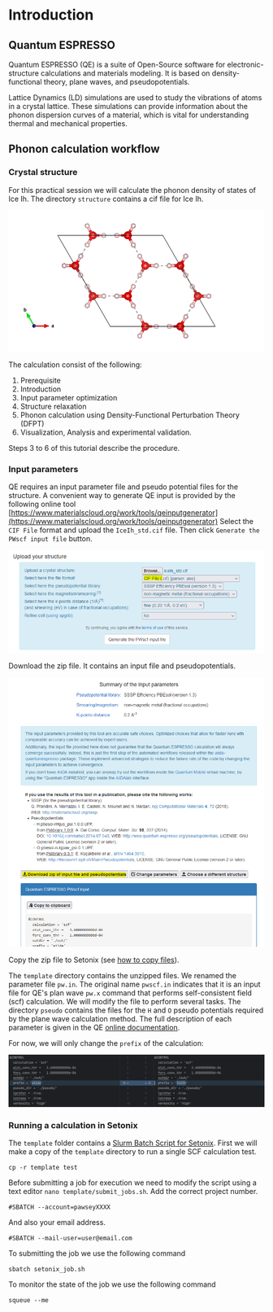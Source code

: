 # Introduction 

## Quantum ESPRESSO

Quantum ESPRESSO (QE) is a suite of Open-Source software for electronic-structure calculations and materials modeling.  It is based on density-functional theory, plane waves, and pseudopotentials.

Lattice Dynamics (LD) simulations are used to study the vibrations of atoms in a crystal lattice. These simulations can provide information about the phonon dispersion curves of a material, which is vital for understanding thermal and mechanical properties.

## Phonon calculation workflow

### Crystal structure

For this practical session we will calculate the phonon density of states of Ice Ih. The directory `structure` contains a cif file for Ice Ih.

![IceIh_std.png](figures/IceIh_std.png)

The calculation consist of the following:
1. Prerequisite 
2. Introduction
3. Input parameter optimization
4. Structure relaxation
5. Phonon calculation using Density-Functional Perturbation Theory (DFPT)
6. Visualization, Analysis and experimental validation. 

Steps 3 to 6 of this tutorial describe the procedure. 

### Input parameters

QE requires an input parameter file and pseudo potential files for the structure. 
A convenient way to generate QE input is provided by the following online tool [https://www.materialscloud.org/work/tools/qeinputgenerator](https://www.materialscloud.org/work/tools/qeinputgenerator)
Select the `CIF File` format and upload the `IceIh_std.cif` file. Then click `Generate the PWscf input file` button. 

![materialscloud_qe_input.png](figures/materialscloud_qe_input.png)

Download the zip file. It contains an input file and pseudopotentials. 

![materialscloud_qe_download.png](figures/materialscloud_qe_download.png)

Copy the zip file to Setonix (see [how to copy files](../Step1/README.md)).

The `template` directory contains the unzipped files. We renamed the parameter file `pw.in`. The original name `pwscf.in` indicates that it is an input file for QE's plan wave `pw.x` command that performs self-consistent field (scf) calculation.
We will modify the file to perform several tasks. The directory `pseudo` contains the files for the `H` and `O` pseudo potentials required by the plane wave calculation method. 
The full description of each parameter is given in the QE [online documentation](https://www.quantum-espresso.org/Doc/INPUT_PW.html). 

For now, we will only change the `prefix` of the calculation:

![pw_input_prefix.png](figures/pw_input_prefix.png)

### Running a calculation in Setonix

The `template` folder contains a [Slurm Batch Script for Setonix](https://pawsey.atlassian.net/wiki/spaces/US/pages/51927426/Example+Slurm+Batch+Scripts+for+Setonix+on+CPU+Compute+Nodes). 
First we will make a copy of the `template` directory to run a single SCF calculation test.
```shell
cp -r template test
```
Before submitting a job for execution we need to modify the script using a text editor `nano template/submit_jobs.sh`. Add the correct project number.
```shell
#SBATCH --account=pawseyXXXX
```
And also your email address.
```shell
#SBATCH --mail-user=user@email.com
```
To submitting the job we use the following command
```shell
sbatch setonix_job.sh
```
To monitor the state of the job we use the following command
```shell
squeue --me
```
